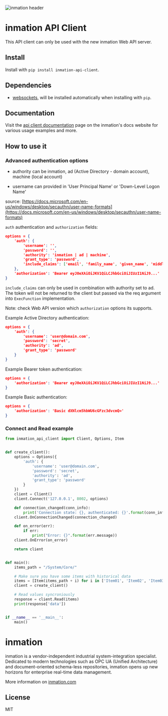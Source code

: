 ![inmation header](http://www.inmation.com/images/inmation_github_header.png "inmation")

# inmation API Client
This API client can only be used with the new inmation Web API server.

## Install
Install with `pip install inmation-api-client`.

## Dependencies
* [websockets](https://github.com/aaugustin/websockets), will be installed automatically when installing with `pip`.

## Documentation

Visit the [api client documentation](https://inmation.com/docs/python-api-client/latest/index.html) page on the inmation's docs website for various usage examples and more.

## How to use it

### Advanced authentication options

- authority can be inmation, ad (Active Directory - domain account), machine (local account)

- username can provided in 'User Principal Name' or 'Down-Level Logon Name'

source: [https://docs.microsoft.com/en-us/windows/desktop/secauthn/user-name-formats](https://docs.microsoft.com/en-us/windows/desktop/secauthn/user-name-formats)

`auth` authentication and `authorization` fields:

```json
options = {
    'auth': {
        'username': '',
        'password': '',
        'authority': 'inmation | ad | machine',
        'grant_type': 'password',
        'include_claims': ['email', 'family_name', 'given_name', 'middle_name', 'phone_number']
    },
    'authorization': 'Bearer eyJ0eXAiOiJKV1QiLCJhbGciOiJIUzI1NiJ9...'
}
```

`include_claims` can only be used in combination with authority set to ad. The token will not be returned
to the client but passed via the req argument into `ExecFunction` implementation.

Note: check Web API version which `authorization` options its supports.

Example Active Directory authentication:

```json
options = {
    'auth': {
        'username': 'user@domain.com',
        'password': 'secret',
        'authority': 'ad',
        'grant_type': 'password'
    }
}
```

Example Bearer token authentication:

```json
options = {
    'authorization': 'Bearer eyJ0eXAiOiJKV1QiLCJhbGciOiJIUzI1NiJ9...'
}
```

Example Basic authentication:

```json
options = {
    'authorization': 'Basic dXNlcm5hbWU6cGFzc3dvcmQ='
}
```

### Connect and Read example

```python
from inmation_api_client import Client, Options, Item


def create_client():
    options = Options({
        'auth': {
            'username': 'user@domain.com',
            'password': 'secret',
            'authority': 'ad',
            'grant_type': 'password'
        }
    })
    client = Client()
    client.Connect('127.0.0.1', 8002, options)

    def connection_changed(conn_info):
        print('Connection state: {}, authenticated: {}'.format(conn_info.state_string, conn_info.authenticated))
    client.OnConnectionChanged(connection_changed)

    def on_error(err):
        if err:
            print("Error: {}".format(err.message))
    client.OnError(on_error)

    return client


def main():
    items_path = "/System/Core/"

    # Make sure you have some items with historical data
    items = [Item(items_path + i) for i in ['Item01', 'Item02', 'Item03']]
    client = create_client()

    # Read values syncroniously
    response = client.Read(items)
    print(response['data'])


if __name__ == '__main__':
    main()
```

# inmation

inmation is a vendor-independent industrial system-integration specialist. Dedicated to modern technologies such as OPC UA (Unified Architecture) and document-oriented schema-less repositories, inmation opens up new horizons for enterprise real-time data management.

More information on [inmation.com](https://inmation.com)

## License

MIT